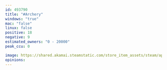```yaml
---
id: 493790
title: "#Archery"
windows: "true"
mac: "false"
linux: false
positive: 18
negative: 9
estimated_owners: "0 - 20000"
peak_ccu: 0

image: https://shared.akamai.steamstatic.com/store_item_assets/steam/apps/493790/header.jpg?t=1728990062
opinions:
---
```

